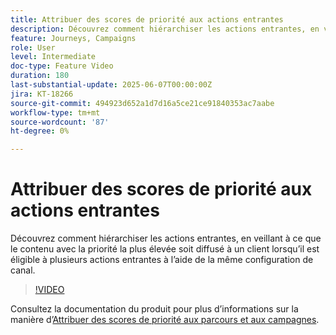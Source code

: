 ```yaml
---
title: Attribuer des scores de priorité aux actions entrantes
description: Découvrez comment hiérarchiser les actions entrantes, en veillant à ce que le contenu avec la priorité la plus élevée soit diffusé à un client lorsqu’il est éligible à plusieurs actions entrantes à l’aide de la même configuration de canal.
feature: Journeys, Campaigns
role: User
level: Intermediate
doc-type: Feature Video
duration: 180
last-substantial-update: 2025-06-07T00:00:00Z
jira: KT-18266
source-git-commit: 494923d652a1d7d16a5ce21ce91840353ac7aabe
workflow-type: tm+mt
source-wordcount: '87'
ht-degree: 0%

---
```



# Attribuer des scores de priorité aux actions entrantes

Découvrez comment hiérarchiser les actions entrantes, en veillant à ce que le contenu avec la priorité la plus élevée soit diffusé à un client lorsqu’il est éligible à plusieurs actions entrantes à l’aide de la même configuration de canal.

>[!VIDEO](https://video.tv.adobe.com/v/3445003/?learn=on&enablevpops&captions=fre_fr)

Consultez la documentation du produit pour plus d’informations sur la manière d’[Attribuer des scores de priorité aux parcours et aux campagnes](https://experienceleague.adobe.com/fr/docs/journey-optimizer/using/conflict-prioritization/priority-scores).

